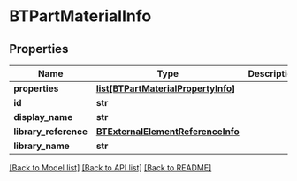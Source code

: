 # BTPartMaterialInfo

## Properties
Name | Type | Description | Notes
------------ | ------------- | ------------- | -------------
**properties** | [**list[BTPartMaterialPropertyInfo]**](BTPartMaterialPropertyInfo.md) |  | [optional] 
**id** | **str** |  | [optional] 
**display_name** | **str** |  | [optional] 
**library_reference** | [**BTExternalElementReferenceInfo**](BTExternalElementReferenceInfo.md) |  | [optional] 
**library_name** | **str** |  | [optional] 

[[Back to Model list]](../README.md#documentation-for-models) [[Back to API list]](../README.md#documentation-for-api-endpoints) [[Back to README]](../README.md)


